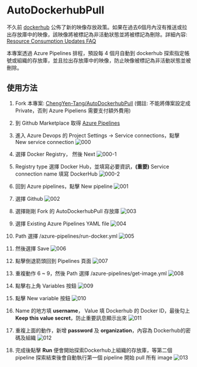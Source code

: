 # AutoDockerhubPull

不久前 [dockerhub](https://hub.docker.com/) 公佈了新的映像存放政策。如果在過去6個月內沒有推送或拉出存放庫中的映像，該映像將被標記為非活動狀態並將被標記為刪除。詳細內容: [Resource Consumption Updates FAQ](https://www.docker.com/pricing/resource-consumption-updates)

本專案透過 Azure Pipelines 排程，預設每 4 個月自動到 dockerhub 探索指定帳號或組織的存放庫，並且拉出存放庫中的映像，防止映像被標記為非活動狀態並被刪除。

## 使用方法
1. Fork 本專案: [ChengYen-Tang/AutoDockerhubPull](https://github.com/ChengYen-Tang/AutoDockerhubPull) (備註: 不能將傳案設定成Private，否則 Azure Pipeliens 需要支付額外費用)

1. 到 Github Marketplace 取得 [Azure Pipelines](https://github.com/marketplace/azure-pipelines)

1. 進入 Azure Devops 的 Project Settings -> Service connections，點擊 New service connection
    ![000](./Imgs/000.jpg)

1. 選擇 Docker Registry， 然後 Next
    ![000-1](./Imgs/000-1.jpg)

1. Registry type 選擇 Docker Hub，並填寫必要資訊，**(重要)** Service connection name 填寫 DockerHub
    ![000-2](./Imgs/000-2.jpg)

1. 回到 Azure pipelines，點擊 New pipeline
    ![001](./Imgs/001.jpg)

1. 選擇 Github
    ![002](./Imgs/002.jpg)

1. 選擇剛剛 Fork 的 AutoDockerhubPull 存放庫
    ![003](./Imgs/003.jpg)

1. 選擇 Existing Azure Pipelines YAML file
    ![004](./Imgs/004.jpg)

1. Path 選擇 /azure-pipelines/run-docker.yml
    ![005](./Imgs/005.jpg)

1. 然後選擇 Save
    ![006](./Imgs/006.jpg)

1. 點擊倒退箭頭回到 Pipelines 頁面
    ![007](./Imgs/007.jpg)

1. 重複動作 6 ~ 9，然後 Path 選擇 /azure-pipelines/get-image.yml
    ![008](./Imgs/008.jpg)

1. 點擊右上角 Variables 按鈕
    ![009](./Imgs/009.jpg)

1. 點擊 New variable 按鈕
    ![010](./Imgs/010.jpg)

1. Name 的地方填 **username**， Value 填 Dockerhub 的 Docker ID，最後勾上 **Keep this value secret**，防止重要訊息顯示出來
    ![011](./Imgs/011.jpg)

1. 重複上面的動作，新增 **password** 及 **organization**，內容為 Dockerhub的密碼及組織
    ![012](./Imgs/012.jpg)

1. 完成後點擊 **Run** 便會開始探索Dockerhub上組織的存放庫，等第二個 pipeline 探索結束後會自動執行第一個 pipeline 開始 pull 所有 image
    ![013](./Imgs/013.jpg)

